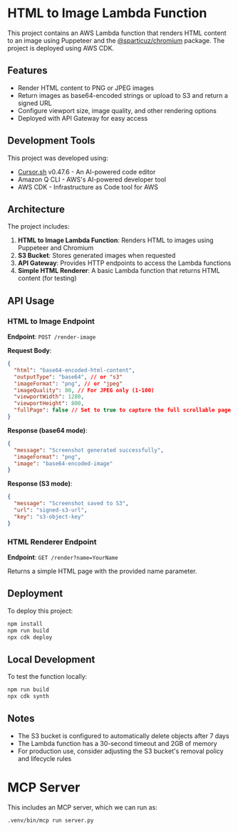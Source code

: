 # HTML to Image Lambda Function

This project contains an AWS Lambda function that renders HTML content to an image using Puppeteer and the [@sparticuz/chromium](https://github.com/Sparticuz/chromium) package. The project is deployed using AWS CDK.

## Features

- Render HTML content to PNG or JPEG images
- Return images as base64-encoded strings or upload to S3 and return a signed URL
- Configure viewport size, image quality, and other rendering options
- Deployed with API Gateway for easy access

## Development Tools

This project was developed using:
- [Cursor.sh](https://cursor.sh/) v0.47.6 - An AI-powered code editor
- Amazon Q CLI - AWS's AI-powered developer tool
- AWS CDK - Infrastructure as Code tool for AWS

## Architecture

The project includes:

1. **HTML to Image Lambda Function**: Renders HTML to images using Puppeteer and Chromium
2. **S3 Bucket**: Stores generated images when requested
3. **API Gateway**: Provides HTTP endpoints to access the Lambda functions
4. **Simple HTML Renderer**: A basic Lambda function that returns HTML content (for testing)

## API Usage

### HTML to Image Endpoint

**Endpoint**: `POST /render-image`

**Request Body**:

```json
{
  "html": "base64-encoded-html-content",
  "outputType": "base64", // or "s3"
  "imageFormat": "png", // or "jpeg"
  "imageQuality": 80, // For JPEG only (1-100)
  "viewportWidth": 1280,
  "viewportHeight": 800,
  "fullPage": false // Set to true to capture the full scrollable page
}
```

**Response (base64 mode)**:

```json
{
  "message": "Screenshot generated successfully",
  "imageFormat": "png",
  "image": "base64-encoded-image"
}
```

**Response (S3 mode)**:

```json
{
  "message": "Screenshot saved to S3",
  "url": "signed-s3-url",
  "key": "s3-object-key"
}
```

### HTML Renderer Endpoint

**Endpoint**: `GET /render?name=YourName`

Returns a simple HTML page with the provided name parameter.

## Deployment

To deploy this project:

```bash
npm install
npm run build
npx cdk deploy
```

## Local Development

To test the function locally:

```bash
npm run build
npx cdk synth
```

## Notes

- The S3 bucket is configured to automatically delete objects after 7 days
- The Lambda function has a 30-second timeout and 2GB of memory
- For production use, consider adjusting the S3 bucket's removal policy and lifecycle rules


# MCP Server

This includes an MCP server, which we can run as:

```
.venv/bin/mcp run server.py
```